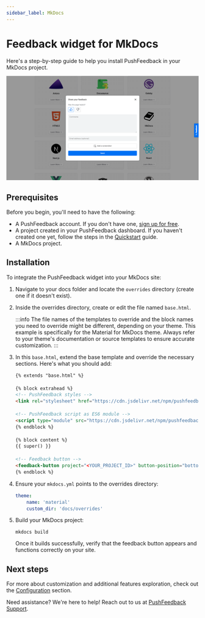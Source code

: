 ```yaml
---
sidebar_label: MkDocs
---
```


# Feedback widget for MkDocs

Here's a step-by-step guide to help you install PushFeedback in your MkDocs project.

![Feedback wiget for docs screenshot](./images/feedback-widget-docs.png)

## Prerequisites

Before you begin, you'll need to have the following:

- A PushFeedback account. If you don't have one, [sign up for free](https://app.pushfeedback.com/accounts/signup/).
- A project created in your PushFeedback dashboard. If you haven't created one yet, follow the steps in the [Quickstart](../quickstart.md#2-create-a-project) guide.
- A MkDocs project.

## Installation

To integrate the PushFeedback widget into your MkDocs site:

1. Navigate to your docs folder and locate the `overrides` directory (create one if it doesn't exist).

1. Inside the overrides directory, create or edit the file named `base.html`.

    :::info
    The file names of the templates to override and the block names you need to override might be different, depending on your theme. This example is specifically for the Material for MkDocs theme. Always refer to your theme's documentation or source templates to ensure accurate customization.
    :::

1. In this `base.html`, extend the base template and override the necessary sections. Here's what you should add:

    ```html
    {% extends "base.html" %}

    {% block extrahead %}
    <!-- PushFeedback styles -->
    <link rel="stylesheet" href="https://cdn.jsdelivr.net/npm/pushfeedback/dist/pushfeedback/pushfeedback.css">

    <!-- PushFeedback script as ES6 module -->
    <script type="module" src="https://cdn.jsdelivr.net/npm/pushfeedback/dist/pushfeedback/pushfeedback.esm.js"></script>
    {% endblock %}

    {% block content %}
    {{ super() }}

    <!-- Feedback button -->
    <feedback-button project="<YOUR_PROJECT_ID>" button-position="bottom-right" modal-position="bottom-right" button-style="dark">Feedback</feedback-button>
    {% endblock %}
    ```

1. Ensure your `mkdocs.yml` points to the overrides directory:

    ```yaml
    theme:
        name: 'material'
        custom_dir: 'docs/overrides'
    ```

1. Build your MkDocs project:

    ```console
    mkdocs build
    ```

    Once it builds successfully, verify that the feedback button appears and functions correctly on your site.

## Next steps

For more about customization and additional features exploration, check out the [Configuration](/category/configuration) section.

Need assistance? We're here to help! Reach out to us at [PushFeedback Support](https://pushfeedback.com/contact).